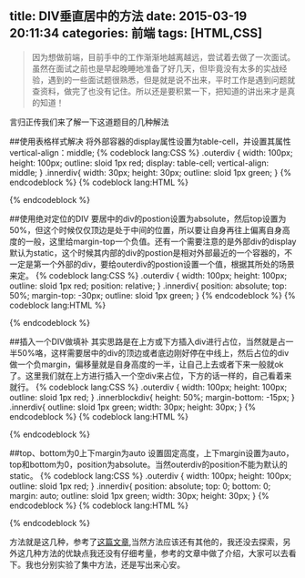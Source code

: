 title: DIV垂直居中的方法
date: 2015-03-19 20:11:34
categories: 前端
tags: [HTML,CSS]
---
>因为想做前端，目前手中的工作渐渐地越离越远，尝试着去做了一次面试。虽然在面试之前也是早起晚睡地准备了好几天，但毕竟没有太多的实战经验，遇到的一些面试题很熟悉，但是就是说不出来，平时工作是遇到问题就查资料，做完了也没有记住。所以还是要积累一下，把知道的讲出来才是真的知道！

言归正传我们来了解一下这道题目的几种解法

##使用表格样式解决
将外部容器的display属性设置为table-cell，并设置其属性vertical-align：middle;
{% codeblock lang:CSS %}
.outerdiv {
    width: 100px;
    height: 100px;
    outline: sloid 1px red;
    display: table-cell;
    vertical-align: middle;
}
.innerdiv{
    width: 30px;
    height: 30px;
    outline: sloid 1px green;
}
{% endcodeblock %}
{% codeblock lang:HTML %}
<div class="outerdiv">
    <div class="innerdiv">
    </div>
</div>
{% endcodeblock %}

##使用绝对定位的DIV
要居中的div的postion设置为absolute，然后top设置为50%，但这个时候仅仅顶边是处于中间的位置，所以要让自身再往上偏离自身高度的一般，这里给margin-top一个负值。还有一个需要注意的是外部div的display默认为static，这个时候其内部的div的postion是相对外部最近的一个容器的，不一定是第一个外部的div，要给outerdiv的postion设置一个值，根据其所处的场景来定。
{% codeblock lang:CSS %}
.outerdiv {
    width: 100px;
    height: 100px;
    outline: sloid 1px red;
    position: relative;
}
.innerdiv{
    position: absolute;
    top: 50%;
    margin-top: -30px;
    outline: sloid 1px green;
}
{% endcodeblock %}
{% codeblock lang:HTML %}
<div class="outerdiv">
    <div class="innerdiv">
    </div>
</div>
{% endcodeblock %}

##插入一个DIV做填补
其实思路是在上方或下方插入div进行占位，当然就是占一半50%咯，这样需要居中的div的顶边或者底边刚好停在中线上，然后占位的div做一个负margin，偏移量就是自身高度的一半，让自己上去或者下来一般就ok了。这里我们就在上方进行插入一个空div来占位，下方的话一样的，自己看着来就行。
{% codeblock lang:CSS %}
.outerdiv {
    width: 100px;
    height: 100px;
    outline: sloid 1px red;
}
.innerblockdiv{
    height: 50%;
    margin-bottom: -15px;
}
.innerdiv{
    outline: sloid 1px green;
    width: 30px;
    height: 30px;
}
{% endcodeblock %}
{% codeblock lang:HTML %}
<div class="outerdiv">
    <div class="innerblockdiv">
    </div>
    <div class="innerdiv">
    </div>
</div>
{% endcodeblock %}

##top、bottom为0上下margin为auto
设置固定高度，上下margin设置为auto，top和bottom为0，position为absolute。当然outerdiv的position不能为默认的static。
{% codeblock lang:CSS %}
.outerdiv {
    width: 100px;
    height: 100px;
    outline: sloid 1px red;
}
.innerdiv{
    position: absolute;
    top: 0;
    bottom: 0;
    margin: auto;
    outline: sloid 1px green;
    width: 30px;
    height: 30px;
}
{% endcodeblock %}
{% codeblock lang:HTML %}
<div class="outerdiv">
    <div class="innerblockdiv">
    </div>
    <div class="innerdiv">
    </div>
</div>
{% endcodeblock %}

方法就是这几种，参考了[这篇文章](http://www.qianduan.net/css-to-achieve-the-vertical-center-of-the-five-kinds-of-methods.html),当然方法应该还有其他的，我还没去探索，另外这几种方法的优缺点我还没有仔细考量，参考的文章中做了介绍，大家可以去看下。我也分别实验了集中方法，还是写出来心安。
